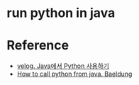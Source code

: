 # run python in java



# Reference
- [velog. Java에서 Python 사용하기](https://velog.io/@latte_h/Java%EC%97%90%EC%84%9C-Python-%EC%82%AC%EC%9A%A9%ED%95%98%EA%B8%B0)
- [How to call python from java. Baeldung](https://www.baeldung.com/java-working-with-python)
